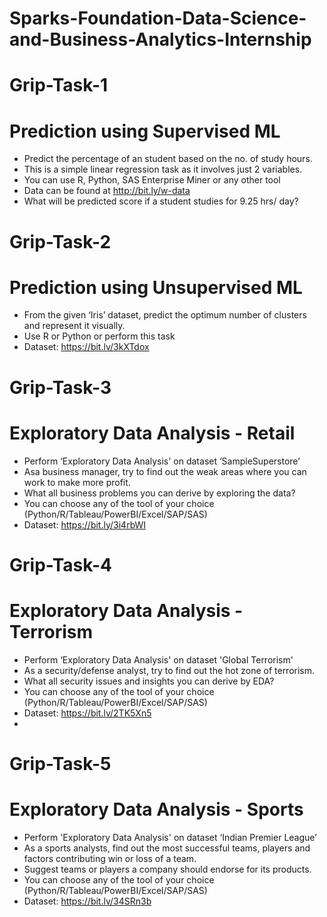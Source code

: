 # Sparks-Foundation-Data-Science-and-Business-Analytics-Internship


# Grip-Task-1
# Prediction using Supervised ML
* Predict the percentage of an student based on the no. of study hours.
*	This is a simple linear regression task as it involves just 2 variables.
*	You can use R, Python, SAS Enterprise Miner or any other tool
*	Data can be found at http://bit.ly/w-data
*	What will be predicted score if a student studies for 9.25 hrs/ day?

# Grip-Task-2
# Prediction using Unsupervised ML

*	From the given ‘Iris’ dataset, predict the optimum number of clusters and represent it visually.
*	Use R or Python or perform this task
*	Dataset: https://bit.lv/3kXTdox


# Grip-Task-3
# Exploratory Data Analysis - Retail

*	Perform ‘Exploratory Data Analysis' on dataset ‘SampleSuperstore’
*	Asa business manager, try to find out the weak areas where you can work to make more profit.
* What all business problems you can derive by exploring the data?
*	You can choose any of the tool of your choice (Python/R/Tableau/PowerBI/Excel/SAP/SAS)
*	Dataset: https://bit.ly/3i4rbWI

# Grip-Task-4
# Exploratory Data Analysis - Terrorism 
* Perform ‘Exploratory Data Analysis' on dataset 'Global Terrorism'
* As a security/defense analyst, try to find out the hot zone of terrorism.
* What all security issues and insights you can derive by EDA?
* You can choose any of the tool of your choice (Python/R/Tableau/PowerBI/Excel/SAP/SAS)
* Dataset: https://bit.lv/2TK5Xn5
* 
# Grip-Task-5
# Exploratory Data Analysis - Sports

*	Perform 'Exploratory Data Analysis' on dataset ‘Indian Premier League’
* As a sports analysts, find out the most successful teams, players and factors contributing win or loss of a team.
*	Suggest teams or players a company should endorse for its products.
*	You can choose any of the tool of your choice (Python/R/Tableau/PowerBI/Excel/SAP/SAS)
*	Dataset: https://bit.lv/34SRn3b
